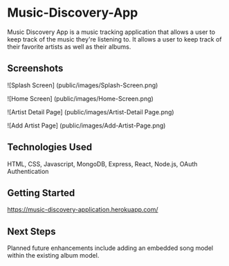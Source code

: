 # Music-Discovery-App
Music Discovery App is a music tracking application that allows a user to keep track of the music they're listening to. It allows a user to keep track of their favorite artists as well as their albums.

## Screenshots
![Splash Screen]
(public/images/Splash-Screen.png)

![Home Screen]
(public/images/Home-Screen.png)

![Artist Detail Page]
(public/images/Artist-Detail Page.png)

![Add Artist Page]
(public/images/Add-Artist-Page.png)

## Technologies Used
HTML, CSS, Javascript, MongoDB, Express, React, Node.js, OAuth Authentication

## Getting Started
https://music-discovery-application.herokuapp.com/

## Next Steps
Planned future enhancements include adding an embedded song model within the existing album model.

